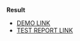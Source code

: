 **Result**

- [DEMO LINK](https://greencodeio.github.io/layout_catalog/)
- [TEST REPORT LINK](https://greencodeio.github.io/layout_catalog/report/html_report/)  

